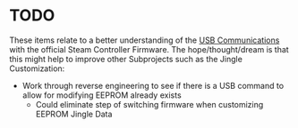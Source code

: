 # TODO

These items relate to a better understanding of the [USB Communications](./README.md) with
 the official Steam Controller Firmware. The hope/thought/dream is that this
 might help to improve other Subprojects such as the Jingle Customization:

* Work through reverse engineering to see if there is a USB command to allow for modifying EEPROM already exists
    * Could eliminate step of switching firmware when customizing EEPROM Jingle Data

